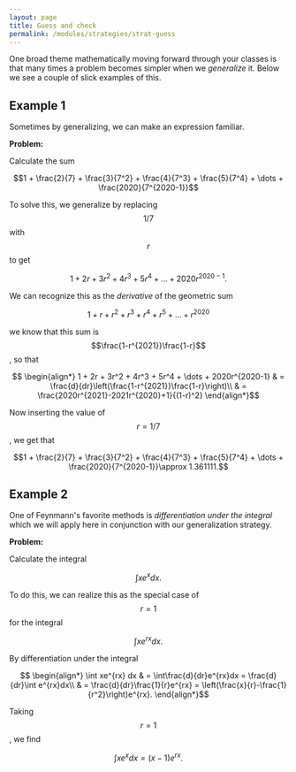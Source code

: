 ```yaml
---
layout: page
title: Guess and check
permalink: /modules/strategies/strat-guess
---
```


One broad theme mathematically moving forward through your classes is that many times a problem becomes simpler when we *generalize* it.
Below we see a couple of slick examples of this.

## Example 1 

Sometimes by generalizing, we can make an expression familiar.

**Problem:**

Calculate the sum

$$1 + \frac{2}{7} + \frac{3}{7^2} + \frac{4}{7^3} + \frac{5}{7^4} + \dots + \frac{2020}{7^{2020-1}}$$

To solve this, we generalize by replacing $$1/7$$ with $$r$$ to get

$$1 + 2r + 3r^2 + 4r^3 + 5r^4 + \dots + 2020r^{2020-1}.$$

We can recognize this as the *derivative* of the geometric sum

$$1 + r + r^2 + r^3 + r^4 + r^5 + \dots + r^{2020}$$

we know that this sum is $$\frac{1-r^{2021}}\frac{1-r}$$, so that

$$
\begin{align*}
1 + 2r + 3r^2 + 4r^3 + 5r^4 + \dots + 2020r^{2020-1}
& = \frac{d}{dr}\left(\frac{1-r^{2021}}\frac{1-r}\right)\\
& = \frac{2020r^{2021}-2021r^{2020}+1}{(1-r)^2}
\end{align*}$$

Now inserting the value of $$r = 1/7$$, we get that

$$1 + \frac{2}{7} + \frac{3}{7^2} + \frac{4}{7^3} + \frac{5}{7^4} + \dots + \frac{2020}{7^{2020-1}}\approx 1.361111.$$


## Example 2

One of Feynmann's favorite methods is *differentiation under the integral* which we will apply here in conjunction with our generalization strategy.

**Problem:**

Calculate the integral

$$\int xe^x dx.$$

To do this, we can realize this as the special case of $$r = 1$$ for the integral

$$\int xe^{rx} dx.$$

By differentiation under the integral

$$
\begin{align*}
\int xe^{rx} dx
  & = \int\frac{d}{dr}e^{rx}dx = \frac{d}{dr}\int e^{rx}dx\\
  & = \frac{d}{dr}\frac{1}{r}e^{rx} = \left(\frac{x}{r}-\frac{1}{r^2}\right)e^{rx}.
\end{align*}$$

Taking $$r = 1$$, we find

$$\int xe^x dx = (x-1)e^{rx}.$$




